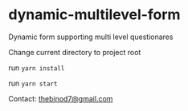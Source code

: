 # dynamic-multilevel-form

Dynamic form supporting multi level questionares

Change current directory to project root

run `yarn install`

run `yarn start`

Contact: thebinod7@gmail.com
